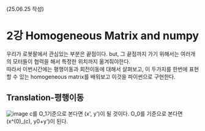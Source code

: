 (25.06.25 작성)
# 2강 Homogeneous Matrix and numpy
우리가 로봇팔에서 관심있는 부분은 끝점이다. but, 그 끝점까지 가기 위해서는 여러개의 모터들이 협력을 해서 특정한 위치까지 옮겨줘야한다.    
따라서 이번시간에는 평행이동과 회전이동에 대해서 살펴보고, 이 두가지를 한번에 표현할 수 있는 homogeneous matrix를 배워보고 이것을 파이썬으로 구현한다.    
## Translation-평행이동
![image](https://github.com/user-attachments/assets/be0a60fa-e736-423d-9ee7-9b7364c32f32)
c를 O_1기준으로 본다면 (x', y')이 될 것이다. O_0를 기준으로 본다면 (x^(0)_(c), y0+y')이 된다. 
